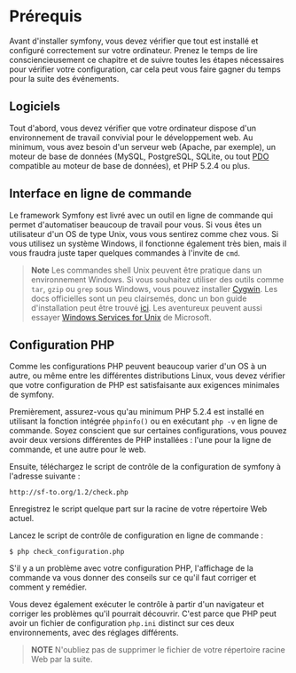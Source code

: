Prérequis
=============

Avant d'installer symfony, vous devez vérifier que tout est installé et configuré
correctement sur votre ordinateur. Prenez le temps de lire consciencieusement ce
chapitre et de suivre toutes les étapes nécessaires pour vérifier votre configuration, car cela
peut vous faire gagner du temps pour la suite des événements.

Logiciels
--------

Tout d'abord, vous devez vérifier que votre ordinateur dispose d'un environnement
de travail convivial pour le développement web. Au minimum, vous avez besoin d'un serveur web (Apache,
par exemple), un moteur de base de données (MySQL, PostgreSQL, SQLite, ou tout
[PDO](http://www.php.net/PDO) compatible au moteur de base de données), et PHP 5.2.4 ou
plus.

Interface en ligne de commande
----------------------

Le framework Symfony est livré avec un outil en ligne de commande qui permet d'automatiser
beaucoup de travail pour vous. Si vous êtes un utilisateur d'un OS de type Unix,  vous vous sentirez
comme chez vous. Si vous utilisez un système Windows, il fonctionne également très bien, mais il vous
fraudra juste taper quelques commandes à l'invite de `cmd`.

>**Note**
>Les commandes shell Unix peuvent être pratique dans un environnement Windows.
>Si vous souhaitez utiliser des outils comme `tar`, `gzip` ou `grep` sous Windows, vous
>pouvez installer [Cygwin](http://cygwin.com/).  Les docs officielles sont un peu
>clairsemés, donc un bon guide d'installation peut être trouvé
>[ici](http://www.soe.ucsc.edu/~you/notes/cygwin-install.html).
>Les aventureux peuvent aussi essayer
>[Windows Services for Unix](http://technet.microsoft.com/en-gb/interopmigration/bb380242.aspx) de Microsoft.

Configuration PHP
-----------------

Comme les configurations PHP peuvent beaucoup varier d'un OS à un autre, ou même entre
les différentes distributions Linux, vous devez vérifier que votre configuration de PHP
est satisfaisante aux exigences minimales de symfony.

Premièrement, assurez-vous qu'au minimum PHP 5.2.4 est installé en utilisant la
fonction intégrée `phpinfo()` ou en exécutant `php -v` en ligne de commande. Soyez
conscient que sur certaines configurations, vous pouvez avoir deux versions différentes de PHP
installées : l'une pour la ligne de commande, et une autre pour le web.

Ensuite, téléchargez le script de contrôle de la configuration de symfony à l'adresse suivante :

    http://sf-to.org/1.2/check.php

Enregistrez le script quelque part sur la racine de votre répertoire Web actuel.

Lancez le script de contrôle de configuration en ligne de commande :

    $ php check_configuration.php

S'il y a un problème avec votre configuration PHP, l'affichage de la commande
va vous donner des conseils sur ce qu'il faut corriger et comment y remédier.

Vous devez également exécuter le contrôle à partir d'un navigateur et corriger les problèmes
qu'il pourrait découvrir. C'est parce que PHP peut avoir un fichier de configuration `php.ini` distinct
sur ces deux environnements, avec des réglages différents.

>**NOTE**
>N'oubliez pas de supprimer le fichier de votre répertoire racine Web
>par la suite.
